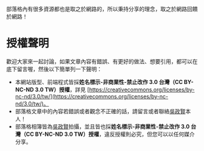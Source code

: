 部落格內有很多資源都也是取之於網路的，所以秉持分享的理念，取之於網路回饋於網路！

# 授權聲明

歡迎大家來一起討論，如果文章內容有錯誤、有更好的做法、想要引用，都可以在底下留言喔，然後以下簡單列一下聲明：

* 本網站版型、前端程式皆採**姓名標示-非商業性-禁止改作 3.0 台灣（CC BY-NC-ND 3.0 TW）授權**，詳見 [https://creativecommons.org/licenses/by-nc-nd/3.0/tw/](https://creativecommons.org/licenses/by-nc-nd/3.0/tw/)。
* 部落格文章中的內容若錯誤或者觀念不正確的話，請留言或者聯絡[吳政賢](https://www.facebook.com/comdan66)本人！
* 部落格相簿皆為[吳政賢](https://www.facebook.com/comdan66)拍攝，並且皆也採**姓名標示-非商業性-禁止改作 3.0 台灣（CC BY-NC-ND 3.0 TW）授權**，違反授權則必究，但您可以以任何媒介分享。
